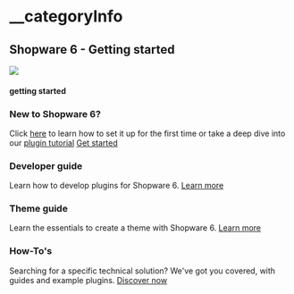 # \_\_categoryInfo

 

## Shopware 6 - Getting started

![](https://s3.eu-central-1.amazonaws.com/wiki-assets.shopware.com/1562139879/group.png)

#### getting started

###  New to Shopware 6?

 Click [here](https://github.com/elkmod/shopware-dx/tree/0c4bd450b25734a607955d03e7f7a908abf1a386/en/shopware-platform-dev-en/system-guide/system-requirements/README.md) to learn how to set it up for the first time or take a deep dive into our [plugin tutorial](https://github.com/elkmod/shopware-dx/tree/0c4bd450b25734a607955d03e7f7a908abf1a386/en/shopware-platform-dev-en/how-to/indepth-guide-bundle/introduction/README.md) [Get started](https://github.com/elkmod/shopware-dx/tree/0c4bd450b25734a607955d03e7f7a908abf1a386/en/shopware-platform-dev-en/system-guide/README.md)

### Developer guide

 Learn how to develop plugins for Shopware 6. [Learn more](https://github.com/elkmod/shopware-dx/tree/0c4bd450b25734a607955d03e7f7a908abf1a386/en/shopware-platform-dev-en/developer-guide/README.md)

### Theme guide

 Learn the essentials to create a theme with Shopware 6. [Learn more](https://github.com/elkmod/shopware-dx/tree/0c4bd450b25734a607955d03e7f7a908abf1a386/en/shopware-platform-dev-en/theme-guide/README.md)

### How-To's

 Searching for a specific technical solution? We've got you covered, with guides and example plugins. [Discover now](https://github.com/elkmod/shopware-dx/tree/0c4bd450b25734a607955d03e7f7a908abf1a386/en/shopware-platform-dev-en/how-to/README.md)

